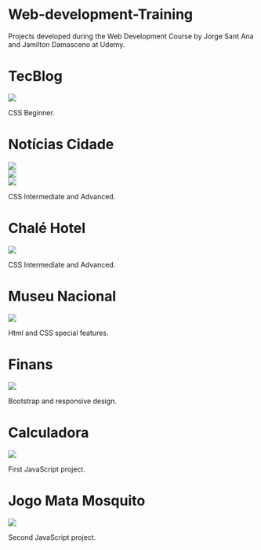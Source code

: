 # Web-development-Training
Projects developed during the Web Development Course by Jorge Sant Ana and Jamilton Damasceno at Udemy.

# TecBlog

<div>
<img src="https://user-images.githubusercontent.com/100323338/192162973-7e8284e0-39c4-4daa-830f-9b773b0aef1b.png">
</div>

CSS Beginner.

# Notícias Cidade

<div>
<img src="https://user-images.githubusercontent.com/100323338/192162859-846538df-3cd0-474c-be1e-0801fcceeae0.png">
</div>

<div>
<img src="https://user-images.githubusercontent.com/100323338/192162860-3f06b268-8754-405b-9f33-c2e788cb4037.png">
</div>

<div>
<img src="https://user-images.githubusercontent.com/100323338/192162862-122fb5f4-a7b1-4aed-9025-835439921c65.png">
</div>

CSS Intermediate and Advanced.

# Chalé Hotel

<div>
<img src="https://user-images.githubusercontent.com/100323338/192369271-0e87905d-c9d6-43ea-8866-ca08421c89ab.png">
</div>

CSS Intermediate and Advanced.

# Museu Nacional

<div>
<img src="https://user-images.githubusercontent.com/100323338/193192373-3a58cbfe-a31d-4701-b46b-88cefaaa7cfb.png">
</div>

Html and CSS special features.

# Finans

<div>
<img src="https://user-images.githubusercontent.com/100323338/193913484-5a2424ea-d8be-4d18-af0b-c207fc781171.png">
</div>

Bootstrap and responsive design.

# Calculadora

<div>
<img src="https://user-images.githubusercontent.com/100323338/194388863-0b995617-81fe-4e28-9845-9574dab185b9.png">
</div>

First JavaScript project.

# Jogo Mata Mosquito

<div>
<img src="https://user-images.githubusercontent.com/100323338/195692091-4381fb17-77d7-4fa9-a46e-a89ae5c6e79e.png">
</div>

Second JavaScript project.
